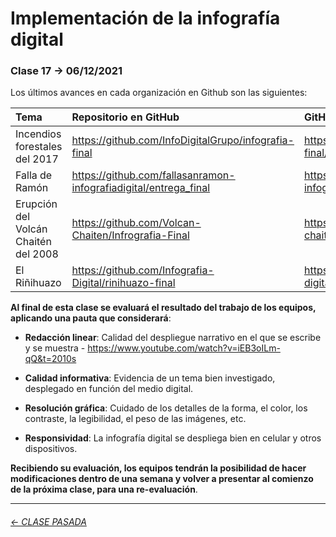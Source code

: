 # Implementación de la infografía digital

###  Clase 17 → 06/12/2021

Los últimos avances en cada organización en Github son las siguientes:

| Tema   | Repositorio en GitHub   | GitHub Page |
|:-------|:-------------------------|:-----------------|
| Incendios forestales del 2017 | https://github.com/InfoDigitalGrupo/infografia-final | https://infodigitalgrupo.github.io/infografia-final/ | 
| Falla de Ramón | https://github.com/fallasanramon-infografiadigital/entrega_final | https://fallasanramon-infografiadigital.github.io/entrega_final |
| Erupción del Volcán Chaitén del 2008 | https://github.com/Volcan-Chaiten/Infrografia-Final | https://volcan-chaiten.github.io/Infrografia-Final/ |
| El Riñihuazo | https://github.com/Infografia-Digital/rinihuazo-final | https://infografia-digital.github.io/rinihuazo-final/ | 

**Al final de esta clase se evaluará el resultado del trabajo de los equipos, aplicando una pauta que considerará**:

- **Redacción linear**: Calidad del despliegue narrativo en el que se escribe y se muestra - https://www.youtube.com/watch?v=iEB3oILm-qQ&t=2010s

- **Calidad informativa**: Evidencia de un tema bien investigado, desplegado en función del medio digital.

- **Resolución gráfica**: Cuidado de los detalles de la forma, el color, los contraste, la legibilidad, el peso de las imágenes, etc.

- **Responsividad**: La infografía digital se despliega bien en celular y otros dispositivos.

**Recibiendo su evaluación, los equipos tendrán la posibilidad de hacer modificaciones dentro de una semana y volver a presentar al comienzo de la próxima clase, para una re-evaluación**. 

- - - - - - - - - - -

###### [← CLASE PASADA](https://github.com/profesorfaco/dno075-2021-2/tree/main/clase-16)
